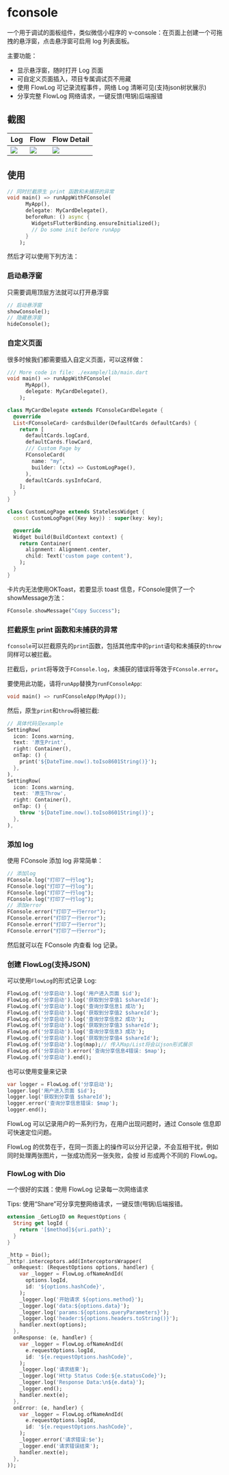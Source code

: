 # fconsole

一个用于调试的面板组件，类似微信小程序的 v-console：在页面上创建一个可拖拽的悬浮窗，点击悬浮窗可启用 log 列表面板。

主要功能：

- 显示悬浮窗，随时打开 Log 页面
- 可自定义页面插入，项目专属调试页不用藏
- 使用 FlowLog 可记录流程事件，网络 Log 清晰可见(支持json树状展示)
- 分享完整 FlowLog 网络请求，一键反馈(甩锅)后端报错

## 截图
|  Log   | Flow  | Flow Detail  |
|  ----  | ----  | ----  |
| ![](./screenshot/log.PNG)  | ![](./screenshot/flow.PNG) | ![](./screenshot/flow-detail.PNG) |

## 使用

```dart
// 同时拦截原生 print 函数和未捕获的异常
void main() => runAppWithFConsole(
      MyApp(),
      delegate: MyCardDelegate(),
      beforeRun: () async {
        WidgetsFlutterBinding.ensureInitialized();
        // Do some init before runApp
      }
    );
```

然后才可以使用下列方法：

### 启动悬浮窗

只需要调用顶层方法就可以打开悬浮窗

```dart
// 启动悬浮窗
showConsole();
// 隐藏悬浮窗
hideConsole();
```

### 自定义页面

很多时候我们都需要插入自定义页面，可以这样做：

```dart
/// More code in file: ./example/lib/main.dart
void main() => runAppWithFConsole(
      MyApp(),
      delegate: MyCardDelegate(),
    );

class MyCardDelegate extends FConsoleCardDelegate {
  @override
  List<FConsoleCard> cardsBuilder(DefaultCards defaultCards) {
    return [
      defaultCards.logCard,
      defaultCards.flowCard,
      /// Custom Page by
      FConsoleCard(
        name: "my",
        builder: (ctx) => CustomLogPage(),
      ),
      defaultCards.sysInfoCard,
    ];
  }
}

class CustomLogPage extends StatelessWidget {
  const CustomLogPage({Key key}) : super(key: key);

  @override
  Widget build(BuildContext context) {
    return Container(
      alignment: Alignment.center,
      child: Text('custom page content'),
    );
  }
}
```

卡片内无法使用OKToast，若要显示 toast 信息，FConsole提供了一个showMessage方法：

```dart
FConsole.showMessage("Copy Success");
```

### 拦截原生 print 函数和未捕获的异常

`fconsole`可以拦截原先的`print`函数，包括其他库中的`print`语句和未捕获的`throw`同样可以被拦截。

拦截后，`print`将等效于`FConsole.log`，未捕获的错误将等效于`FConsole.error`。

要使用此功能，请将`runApp`替换为`runFConsoleApp`:

```dart
void main() => runFConsoleApp(MyApp());
```

然后，原生`print`和`throw`将被拦截:

```dart
// 具体代码见example
SettingRow(
  icon: Icons.warning,
  text: '原生Print',
  right: Container(),
  onTap: () {
    print('${DateTime.now().toIso8601String()}');
  },
),
SettingRow(
  icon: Icons.warning,
  text: '原生Throw',
  right: Container(),
  onTap: () {
    throw '${DateTime.now().toIso8601String()}';
  },
),
```

### 添加 log

使用 FConsole 添加 log 非常简单：

```dart
// 添加log
FConsole.log("打印了一行log");
FConsole.log("打印了一行log");
FConsole.log("打印了一行log");
FConsole.log("打印了一行log");
// 添加error
FConsole.error("打印了一行error");
FConsole.error("打印了一行error");
FConsole.error("打印了一行error");
FConsole.error("打印了一行error");
```

然后就可以在 FConsole 内查看 log 记录。

### 创建 FlowLog(支持JSON)

可以使用`FlowLog`的形式记录 Log:

```dart
FlowLog.of('分享启动').log('用户进入页面 $id');
FlowLog.of('分享启动').log('获取到分享值1 $shareId');
FlowLog.of('分享启动').log('查询分享信息1 成功');
FlowLog.of('分享启动').log('获取到分享值2 $shareId');
FlowLog.of('分享启动').log('查询分享信息2 成功');
FlowLog.of('分享启动').log('获取到分享值3 $shareId');
FlowLog.of('分享启动').log('查询分享信息3 成功');
FlowLog.of('分享启动').log('获取到分享值4 $shareId');
FlowLog.of('分享启动').log(map);// 传入Map/List将会以json形式展示
FlowLog.of('分享启动').error('查询分享信息4错误: $map');
FlowLog.of('分享启动').end();
```

也可以使用变量来记录

```dart
var logger = FlowLog.of('分享启动');
logger.log('用户进入页面 $id');
logger.log('获取到分享值 $shareId');
logger.error('查询分享信息错误: $map');
logger.end();
```

FlowLog 可以记录用户的一系列行为，在用户出现问题时，通过 Console 信息即可快速定位问题。

FlowLog 的优势在于，在同一页面上的操作可以分开记录，不会互相干扰，例如同时处理两张图片，一张成功而另一张失败，会按 id 形成两个不同的 FlowLog。

### FlowLog with Dio

一个很好的实践：使用 FlowLog 记录每一次网络请求

Tips: 使用“Share”可分享完整网络请求，一键反馈(甩锅)后端报错。

```dart
extension _GetLogID on RequestOptions {
  String get logId {
    return '[$method]${uri.path}';
  }
}

_http = Dio();
_http!.interceptors.add(InterceptorsWrapper(
  onRequest: (RequestOptions options, handler) {
    var _logger = FlowLog.ofNameAndId(
      options.logId,
      id: '${options.hashCode}',
    );
    _logger.log('开始请求 ${options.method}');
    _logger.log('data:${options.data}');
    _logger.log('params:${options.queryParameters}');
    _logger.log('header:${options.headers.toString()}');
    handler.next(options);
  },
  onResponse: (e, handler) {
    var _logger = FlowLog.ofNameAndId(
      e.requestOptions.logId,
      id: '${e.requestOptions.hashCode}',
    );
    _logger.log('请求结束');
    _logger.log('Http Status Code:${e.statusCode}');
    _logger.log('Response Data:\n${e.data}');
    _logger.end();
    handler.next(e);
  },
  onError: (e, handler) {
    var _logger = FlowLog.ofNameAndId(
      e.requestOptions.logId,
      id: '${e.requestOptions.hashCode}',
    );
    _logger.error('请求错误:$e');
    _logger.end('请求错误结束');
    handler.next(e);
  },
));
```
